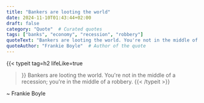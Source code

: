 ```yaml
---
title: "Bankers are looting the world"
date: 2024-11-10T01:43:44+02:00
draft: false
category: "Quote"  # Curated quotes
tags: ["banks", "economy", "recession", "robbery"]
quoteText: "Bankers are looting the world. You're not in the middle of a recession; you're in the middle of a robbery."  # The quote itself
quoteAuthor: "Frankie Boyle"  # Author of the quote
---
```

{{< typeit 
  tag=h2
  lifeLike=true
>}}
Bankers are looting the world. You're not in the middle of a recession; you're in the middle of a robbery.
{{< /typeit >}}

~ Frankie Boyle